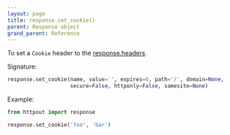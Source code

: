 ```yaml
---
layout: page
title: response.set_cookie()
parent: Response object
grand_parent: Reference
---
```


To set a `Cookie` header to the [response.headers](/reference/response/headers.html).

Signature:
```python
response.set_cookie(name, value='', expires=0, path='/', domain=None,
                    secure=False, httponly=False, samesite=None)
```

Example:
```python
from httpout import response

response.set_cookie('foo', 'bar')
```

